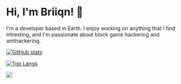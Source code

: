 <!-- Title -->
# Hi, I'm Briiqn! 👋

<!-- Introduction -->
I'm a developer based in Earth. I enjoy working on anything that I find intresting, and I'm passionate about block game hackering and antihackering.

<!-- GitHub Stats -->
[![GitHub stats](https://github-readme-stats.vercel.app/api?username=YourGitHubUsername)](https://github.com/anuraghazra/github-readme-stats)

<!-- Most Used Languages -->
[![Top Langs](https://github-readme-stats.vercel.app/api/top-langs/?username=YourGitHubUsername&layout=compact)](https://github.com/anuraghazra/github-readme-stats)



<!-- Visitors Badge -->
![](https://komarev.com/ghpvc/?username=YourGitHubUsername&color=brightgreen)

